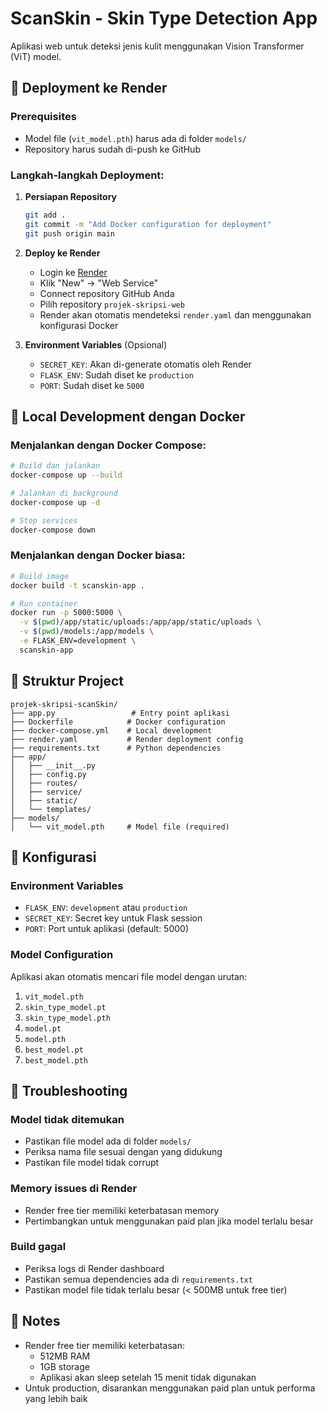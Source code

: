 # ScanSkin - Skin Type Detection App

Aplikasi web untuk deteksi jenis kulit menggunakan Vision Transformer (ViT) model.

## 🚀 Deployment ke Render

### Prerequisites
- Model file (`vit_model.pth`) harus ada di folder `models/`
- Repository harus sudah di-push ke GitHub

### Langkah-langkah Deployment:

1. **Persiapan Repository**
   ```bash
   git add .
   git commit -m "Add Docker configuration for deployment"
   git push origin main
   ```

2. **Deploy ke Render**
   - Login ke [Render](https://render.com/)
   - Klik "New" → "Web Service"
   - Connect repository GitHub Anda
   - Pilih repository `projek-skripsi-web`
   - Render akan otomatis mendeteksi `render.yaml` dan menggunakan konfigurasi Docker

3. **Environment Variables** (Opsional)
   - `SECRET_KEY`: Akan di-generate otomatis oleh Render
   - `FLASK_ENV`: Sudah diset ke `production`
   - `PORT`: Sudah diset ke `5000`

## 🐳 Local Development dengan Docker

### Menjalankan dengan Docker Compose:
```bash
# Build dan jalankan
docker-compose up --build

# Jalankan di background
docker-compose up -d

# Stop services
docker-compose down
```

### Menjalankan dengan Docker biasa:
```bash
# Build image
docker build -t scanskin-app .

# Run container
docker run -p 5000:5000 \
  -v $(pwd)/app/static/uploads:/app/app/static/uploads \
  -v $(pwd)/models:/app/models \
  -e FLASK_ENV=development \
  scanskin-app
```

## 📁 Struktur Project

```
projek-skripsi-scanSkin/
├── app.py                 # Entry point aplikasi
├── Dockerfile            # Docker configuration
├── docker-compose.yml    # Local development
├── render.yaml           # Render deployment config
├── requirements.txt      # Python dependencies
├── app/
│   ├── __init__.py
│   ├── config.py
│   ├── routes/
│   ├── service/
│   ├── static/
│   └── templates/
├── models/
│   └── vit_model.pth     # Model file (required)
```

## 🔧 Konfigurasi

### Environment Variables
- `FLASK_ENV`: `development` atau `production`
- `SECRET_KEY`: Secret key untuk Flask session
- `PORT`: Port untuk aplikasi (default: 5000)

### Model Configuration
Aplikasi akan otomatis mencari file model dengan urutan:
1. `vit_model.pth`
2. `skin_type_model.pt`
3. `skin_type_model.pth`
4. `model.pt`
5. `model.pth`
6. `best_model.pt`
7. `best_model.pth`

## 🚨 Troubleshooting

### Model tidak ditemukan
- Pastikan file model ada di folder `models/`
- Periksa nama file sesuai dengan yang didukung
- Pastikan file model tidak corrupt

### Memory issues di Render
- Render free tier memiliki keterbatasan memory
- Pertimbangkan untuk menggunakan paid plan jika model terlalu besar

### Build gagal
- Periksa logs di Render dashboard
- Pastikan semua dependencies ada di `requirements.txt`
- Pastikan model file tidak terlalu besar (< 500MB untuk free tier)

## 📝 Notes

- Render free tier memiliki keterbatasan:
  - 512MB RAM
  - 1GB storage
  - Aplikasi akan sleep setelah 15 menit tidak digunakan
- Untuk production, disarankan menggunakan paid plan untuk performa yang lebih baik
